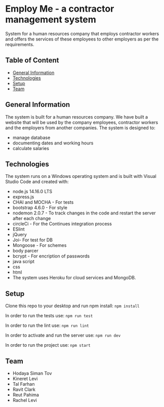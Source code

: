 
# Employ Me - a contractor management system
System for a human resources company that employs contractor workers and offers the services of
these employees to other employers as per the requirements.

## Table of Content
* [General Information](#general-information)
* [Technologies](#technologies)
* [Setup](#setup)
* [Team](#team)

## General Information 
The system is built for a human resources company.
We have built a website that will be used by the company employees, contractor workers and the employers from another companies.
The system is designed to:
* manage database
* documenting dates and working hours
* calculate salaries

## Technologies
The system runs on a Windows operating system and is built with Visual Studio Code and created with:
 * node.js 14.16.0 LTS
 * express.js
 * CHAI and MOCHA - For tests
 * bootstrap 4.6.0 - For style
 * nodemon 2.0.7 - To track changes in the code and restart the server after each change
 * circleCi - For the Continues integration process
 * ESlint
 * jQuery
 * Joi- For test for DB
 * Mongoose - For schemes
 * body parcer
 * bcrypt - For encription of passwords
 * java script
 * css
 * html
 * The system uses Heroku for cloud services and MongoDB.

## Setup
Clone this repo to your desktop and run npm install: 
 `npm install`

In order to run the tests use:
 `npm run test`

In order to run the lint use:
 `npm run lint`
 
In order to activate and run the server use:
 `npm run dev`

 In order to run the project use:
 `npm start`
 
 ## Team
 * Hodaya Siman Tov
 * Kineret Levi
 * Tal Farhan
 * Ravit Clark
 * Reut Pahima
 * Rachel Levi
 